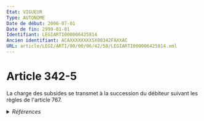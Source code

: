 ```yaml
---
État: VIGUEUR
Type: AUTONOME
Date de début: 2006-07-01
Date de fin: 2999-01-01
Identifiant: LEGIARTI000006425814
Ancien identifiant: ACAXXXXXXXX5X00342FAXXAC
URL: article/LEGI/ARTI/00/00/06/42/58/LEGIARTI000006425814.xml
---
```


<h1>Article 342-5</h1>

La charge des subsides se transmet à la succession du débiteur suivant les
règles de l'article 767.


<details>
  <summary><em>Références</em></summary>

  <h2>Articles faisant référence à l'article</h2>
  
  <ul>
    <li>
      <a href="https://legal.tricoteuses.fr//redirection/LEGIARTI000006285053?vers=git&vers=legifrance">Ordonnance n° 2005-759 du 4 juillet 2005 portant réforme de la filiation - article 3 ENTIEREMENT_MODIF</a> MODIFICATION cible
    </li>
    <li>
      <a href="https://legal.tricoteuses.fr//redirection/LEGIARTI000020616249?vers=git&vers=legifrance">Code civil - article 767 AUTONOME VIGUEUR, en vigueur depuis le 2009-05-14</a> CITATION cible
    </li>
    <li>
      <a href="https://legal.tricoteuses.fr//redirection/LEGIARTI000006431132?vers=git&vers=legifrance">Code civil - article 767 AUTONOME MODIFIE, en vigueur du 1972-08-01 au 2002-07-01</a> CITATION cible
    </li>
    <li>
      <a href="https://legal.tricoteuses.fr//redirection/LEGIARTI000006431133?vers=git&vers=legifrance">Code civil - article 767 AUTONOME MODIFIE, en vigueur du 2002-07-01 au 2009-05-14</a> CITATION cible
    </li>
  </ul>
  
  <h2>Textes faisant référence à l'article</h2>
  
  <ul>
    <li>
      <a href="https://legal.tricoteuses.fr//redirection/JORFTEXT000000451869?vers=git&vers=legifrance">Ordonnance n° 2005-759 du 4 juillet 2005 portant réforme de la filiation</a> SPEC_APPLI cible
    </li>
  </ul>
  
  <h2>Références faites par l'article</h2>
  
  <ul>
    <li>
      2005-07-04 SPEC_APPLI source <a href="https://legal.tricoteuses.fr//redirection/JORFTEXT000000451869?vers=git&vers=legifrance">Ordonnance n° 2005-759 du 4 juillet 2005 portant réforme de la filiation</a>
    </li>
    <li>
      2005-07-04 MODIFICATION source <a href="https://legal.tricoteuses.fr//redirection/LEGIARTI000006285053?vers=git&vers=legifrance">Ordonnance n° 2005-759 du 4 juillet 2005 portant réforme de la filiation - article 3 ENTIEREMENT_MODIF</a>
    </li>
    <li>
      2999-01-01 CITATION source <a href="https://legal.tricoteuses.fr//redirection/LEGIARTI000006431132?vers=git&vers=legifrance">Code civil - article 767 AUTONOME MODIFIE, en vigueur du 1972-08-01 au 2002-07-01</a>
    </li>
    <li>
      CODIFICATION source Loi 1803-03-14
    </li>
  </ul>
</details>
